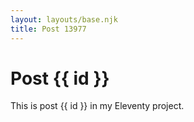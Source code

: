 ```yaml
---
layout: layouts/base.njk
title: Post 13977
---
```


# Post {{ id }}

This is post {{ id }} in my Eleventy project.
